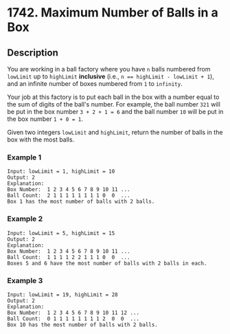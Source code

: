 # 1742. Maximum Number of Balls in a Box

## Description
You are working in a ball factory where you have `n` balls numbered from `lowLimit` up to `highLimit` **inclusive** (i.e., `n == highLimit - lowLimit + 1`), and an infinite number of boxes numbered from `1` to `infinity`.

Your job at this factory is to put each ball in the box with a number equal to the sum of digits of the ball's number. For example, the ball number `321` will be put in the box number `3 + 2 + 1 = 6` and the ball number `10` will be put in the box number `1 + 0 = 1`.

Given two integers `lowLimit` and `highLimit`, return the number of balls in the box with the most balls.

### Example 1

```
Input: lowLimit = 1, highLimit = 10
Output: 2
Explanation:
Box Number:  1 2 3 4 5 6 7 8 9 10 11 ...
Ball Count:  2 1 1 1 1 1 1 1 1 0  0  ...
Box 1 has the most number of balls with 2 balls.
```
### Example 2
```
Input: lowLimit = 5, highLimit = 15
Output: 2
Explanation:
Box Number:  1 2 3 4 5 6 7 8 9 10 11 ...
Ball Count:  1 1 1 1 2 2 1 1 1 0  0  ...
Boxes 5 and 6 have the most number of balls with 2 balls in each.
```

### Example 3
```
Input: lowLimit = 19, highLimit = 28
Output: 2
Explanation:
Box Number:  1 2 3 4 5 6 7 8 9 10 11 12 ...
Ball Count:  0 1 1 1 1 1 1 1 1 2  0  0  ...
Box 10 has the most number of balls with 2 balls.
```